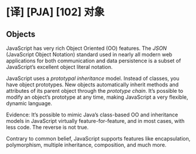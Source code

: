 # [译] [PJA] [102] 对象

## Objects

JavaScript has very rich Object Oriented (OO) features. The _JSON_ (JavaScript Object Notation) standard used in nearly all modern web applications for both communication and data persistence is a subset of JavaScript’s excellent object literal notation.

JavaScript uses a _prototypal inheritance_ model. Instead of classes, you have object prototypes. New objects automatically inherit methods and attributes of its parent object through the _prototype chain_. It’s possible to modify an object’s prototype at any time, making JavaScript a very flexible, dynamic language.

Evidence: It’s possible to mimic Java’s class-based OO and inheritance models in JavaScript virtually feature-for-feature, and in most cases, with less code. The reverse is not true.

Contrary to common belief, JavaScript supports features like encapsulation, polymorphism, multiple inheritance, composition, and much more.

